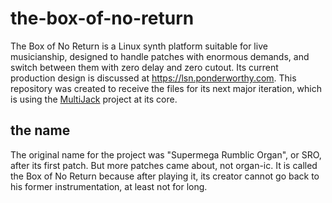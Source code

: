 # the-box-of-no-return

The Box of No Return is a Linux synth platform suitable for live musicianship, designed to handle patches with enormous demands, and switch between 
them with zero delay and zero cutout.  Its current production design is discussed at https://lsn.ponderworthy.com.  This repository was created to 
receive the files for its next major iteration, which is using the [MultiJack](https://github.com/jebofponderworthy/MultiJACK) project at its core.

## the name

The original name for the project was "Supermega Rumblic Organ", or SRO, after its first patch.  But more patches came about, not organ-ic.  It is 
called the Box of No Return because after playing it, its creator cannot go back to his former instrumentation, at least not for long.

